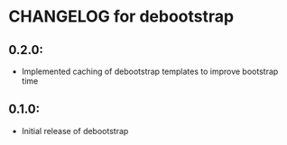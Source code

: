 # CHANGELOG for debootstrap

## 0.2.0:

* Implemented caching of debootstrap templates to improve bootstrap time

## 0.1.0:

* Initial release of debootstrap
